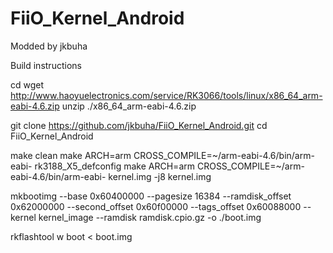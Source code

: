 # FiiO_Kernel_Android
Modded by jkbuha

Build instructions

cd
wget http://www.haoyuelectronics.com/service/RK3066/tools/linux/x86_64_arm-eabi-4.6.zip
unzip ./x86_64_arm-eabi-4.6.zip

git clone https://github.com/jkbuha/FiiO_Kernel_Android.git
cd FiiO_Kernel_Android

make clean
make ARCH=arm CROSS_COMPILE=~/arm-eabi-4.6/bin/arm-eabi- rk3188_X5_defconfig
make ARCH=arm CROSS_COMPILE=~/arm-eabi-4.6/bin/arm-eabi- kernel.img -j8 kernel.img

mkbootimg --base 0x60400000 --pagesize 16384 --ramdisk_offset 0x62000000 --second_offset 0x60f00000 --tags_offset 0x60088000 --kernel kernel_image --ramdisk ramdisk.cpio.gz -o ./boot.img

rkflashtool w boot < boot.img

